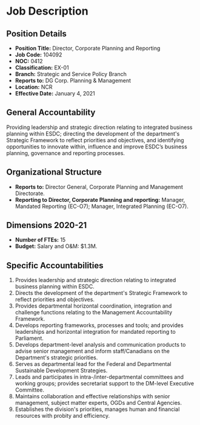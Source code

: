 # Job Description

## Position Details

*   **Position Title:** Director, Corporate Planning and Reporting
*   **Job Code:** 104092
*   **NOC:** 0412
*   **Classification:** EX-01
*   **Branch:** Strategic and Service Policy Branch
*   **Reports to:** DG Corp. Planning & Management
*   **Location:** NCR
*   **Effective Date:** January 4, 2021

## General Accountability

Providing leadership and strategic direction relating to integrated business planning within ESDC; directing the development of the department's Strategic Framework to reflect priorities and objectives, and identifying opportunities to innovate within, influence and improve ESDC’s business planning, governance and reporting processes.

## Organizational Structure

*   **Reports to:** Director General, Corporate Planning and Management Directorate.
*   **Reporting to Director, Corporate Planning and reporting:** Manager, Mandated Reporting (EC-O7); Manager, Integrated Planning (EC-O7).

## Dimensions 2020-21

*   **Number of FTEs:** 15
*   **Budget:** Salary and O&M: $1.3M.

## Specific Accountabilities

1.  Provides leadership and strategic direction relating to integrated business planning within ESDC.
2.  Directs the development of the department's Strategic Framework to reflect priorities and objectives.
3.  Provides departmental horizontal coordination, integration and challenge functions relating to the Management Accountability Framework.
4.  Develops reporting frameworks, processes and tools; and provides leaderships and horizontal integration for mandated reporting to Parliament.
5.  Develops department-level analysis and communication products to advise senior management and inform staff/Canadians on the Department's strategic priorities.
6.  Serves as departmental lead for the Federal and Departmental Sustainable Development Strategies.
7.  Leads and participates in intra-/inter-departmental committees and working groups; provides secretariat support to the DM-level Executive Committee.
8.  Maintains collaboration and effective relationships with senior management, subject matter experts, OGDs and Central Agencies.
9.  Establishes the division's priorities, manages human and financial resources with probity and efficiency.
